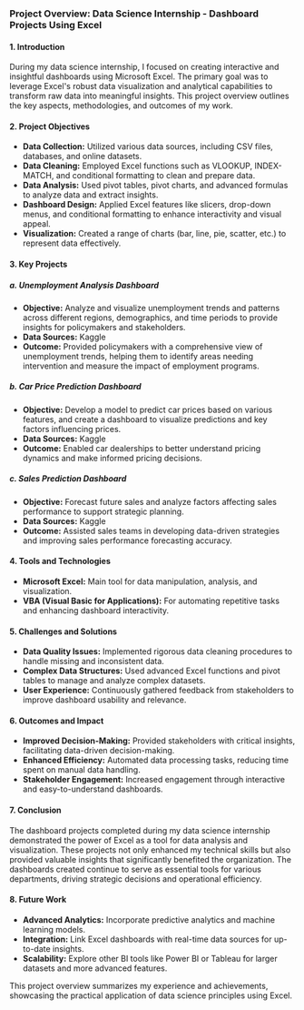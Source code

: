 ### Project Overview: Data Science Internship - Dashboard Projects Using Excel

#### 1. **Introduction**
During my data science internship, I focused on creating interactive and insightful dashboards using Microsoft Excel. The primary goal was to leverage Excel's robust data visualization and analytical capabilities to transform raw data into meaningful insights. This project overview outlines the key aspects, methodologies, and outcomes of my work.

#### 2. **Project Objectives**
- **Data Collection:** Utilized various data sources, including CSV files, databases, and online datasets.
- **Data Cleaning:** Employed Excel functions such as VLOOKUP, INDEX-MATCH, and conditional formatting to clean and prepare data.
- **Data Analysis:** Used pivot tables, pivot charts, and advanced formulas to analyze data and extract insights.
- **Dashboard Design:** Applied Excel features like slicers, drop-down menus, and conditional formatting to enhance interactivity and visual appeal.
- **Visualization:** Created a range of charts (bar, line, pie, scatter, etc.) to represent data effectively.

#### 3. **Key Projects**
##### a. **Unemployment Analysis Dashboard**
- **Objective:** Analyze and visualize unemployment trends and patterns across different regions, demographics, and time periods to provide insights for policymakers and stakeholders.
- **Data Sources:** Kaggle
- **Outcome:** Provided policymakers with a comprehensive view of unemployment trends, helping them to identify areas needing intervention and measure the impact of employment programs.

##### b. **Car Price Prediction Dashboard**
- **Objective:** Develop a model to predict car prices based on various features, and create a dashboard to visualize predictions and key factors influencing prices.
- **Data Sources:** Kaggle
- **Outcome:** Enabled car dealerships to better understand pricing dynamics and make informed pricing decisions.

##### c. **Sales Prediction Dashboard**
- **Objective:** Forecast future sales and analyze factors affecting sales performance to support strategic planning.
- **Data Sources:** Kaggle
- **Outcome:** Assisted sales teams in developing data-driven strategies and improving sales performance forecasting accuracy.

#### 4. **Tools and Technologies**
- **Microsoft Excel:** Main tool for data manipulation, analysis, and visualization.
- **VBA (Visual Basic for Applications):** For automating repetitive tasks and enhancing dashboard interactivity.

#### 5. **Challenges and Solutions**
- **Data Quality Issues:** Implemented rigorous data cleaning procedures to handle missing and inconsistent data.
- **Complex Data Structures:** Used advanced Excel functions and pivot tables to manage and analyze complex datasets.
- **User Experience:** Continuously gathered feedback from stakeholders to improve dashboard usability and relevance.

#### 6. **Outcomes and Impact**
- **Improved Decision-Making:** Provided stakeholders with critical insights, facilitating data-driven decision-making.
- **Enhanced Efficiency:** Automated data processing tasks, reducing time spent on manual data handling.
- **Stakeholder Engagement:** Increased engagement through interactive and easy-to-understand dashboards.

#### 7. **Conclusion**
The dashboard projects completed during my data science internship demonstrated the power of Excel as a tool for data analysis and visualization. These projects not only enhanced my technical skills but also provided valuable insights that significantly benefited the organization. The dashboards created continue to serve as essential tools for various departments, driving strategic decisions and operational efficiency.

#### 8. **Future Work**
- **Advanced Analytics:** Incorporate predictive analytics and machine learning models.
- **Integration:** Link Excel dashboards with real-time data sources for up-to-date insights.
- **Scalability:** Explore other BI tools like Power BI or Tableau for larger datasets and more advanced features.

This project overview summarizes my experience and achievements, showcasing the practical application of data science principles using Excel.
